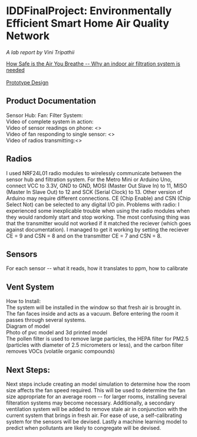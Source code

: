 # IDDFinalProject: Environmentally Efficient Smart Home Air Quality Network
*A lab report by Vini Tripathii*

[How Safe is the Air You Breathe -- Why an indoor air filtration system is needed](//https://github.com/ut33/IDDFinalProject/blob/master/Prototype%20Diagram%20UX.pdf) <br/>
<br/>
[Prototype Design](//https://github.com/ut33/IDDFinalProject/blob/master/Prototype%20Diagram%20UX.pdf)
## Product Documentation
Sensor Hub: <picture>
Fan:
Filter System: <filters inside fan> <br/>
Video of complete system in action: <br/>
Video of sensor readings on phone: <> <br/>
Video of fan responding to single sensor: <> <br/>
Video of radios transmitting:<> <br/>

## Radios
I used NRF24L01 radio modules to wirelessly communicate between the sensor hub and filtration system. For the Metro Mini or Arduino Uno, connect VCC to 3.3V, GND to GND, MOSI (Master Out Slave In) to 11, MISO (Master In Slave Out) to 12 and SCK (Serial Clock) to 13. Other version of Arduino may require different connections. CE (Chip Enable) and CSN (Chip Select Not) can be selected to any digital I/O pin.
Problems with radio: I experienced some inexplicable trouble when using the radio modules when they would randomly start and stop working. The most confusing thing was that the transmitter would not worked if it matched the reciever (which goes against documentation). I managed to get it working by setting the reciever CE = 9 and CSN = 8 and on the transmitter CE = 7 and CSN = 8.<br/>

## Sensors
For each sensor -- what it reads, how it translates to ppm, how to calibrate

## Vent System
How to Install: <photo of installation> <br/>
The system will be installed in the window so that fresh air is brought in. The fan faces inside and acts as a vacuum. Before entering the room it passes through several systems.   
Diagram of model <br/>
Photo of pvc model and 3d printed model <br/>
The pollen filter is used to remove large particles, the HEPA filter for PM2.5 (particles with diameter of 2.5 micrometers or less), and the carbon filter removes VOCs (volatile organic compounds)

## Next Steps:
Next steps include creating an model simulation to determine how the room size affects the fan speed required. This will be used to determine the fan size appropriate for an average room -- for larger rooms, installing several filteration systems may become necessary. Additionally, a secondary ventilation system will be added to remove stale air in conjunction with the current system that brings in fresh air. For ease of use, a self-calibrating system for the sensors will be devised. Lastly a machine learning model to predict when pollutants are likely to congregate will be devised.
  
  
